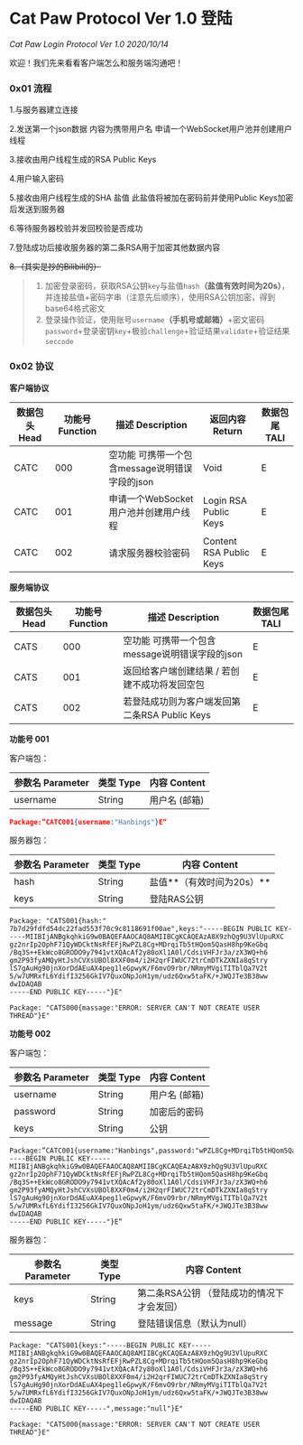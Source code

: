 

# Cat Paw Protocol Ver 1.0 登陆

*Cat Paw Login Protocol Ver 1.0 2020/10/14*

欢迎！我们先来看看客户端怎么和服务端沟通吧！

### 0x01 流程

1.与服务器建立连接

2.发送第一个json数据 内容为携带用户名 申请一个WebSocket用户池并创建用户线程

3.接收由用户线程生成的RSA Public Keys

4.用户输入密码

5.接收由用户线程生成的SHA 盐值 此盐值将被加在密码前并使用Public Keys加密后发送到服务器

6.等待服务器校验并发回校验是否成功

7.登陆成功后接收服务器的第二条RSA用于加密其他数据内容

~~8.（其实是抄的Bilibili的）~~

> 1. 加密登录密码，获取RSA公钥`key`与盐值`hash`**（盐值有效时间为20s）**，并连接盐值+密码字串（注意先后顺序），使用RSA公钥加密，得到base64格式密文
> 2. 登录操作验证，使用账号`username`**（手机号或邮箱）**+密文密码`password`+登录密钥`key`+极验`challenge`+验证结果`validate`+验证结果`seccode`

### 0x02 协议

**客户端协议**

| 数据包头 Head | 功能号 Function | 描述 Description                               | 返回内容 Return         | 数据包尾 TALI |
| ------------- | --------------- | ---------------------------------------------- | ----------------------- | ------------- |
| CATC          | 000             | 空功能 可携带一个包含message说明错误字段的json | Void                    | E             |
| CATC          | 001             | 申请一个WebSocket用户池并创建用户线程          | Login RSA Public Keys   | E             |
| CATC          | 002             | 请求服务器校验密码                             | Content RSA Public Keys | E             |

**服务端协议**

| 数据包头 Head | 功能号 Function | 描述 Description                               | 数据包尾 TALI |
| ------------- | --------------- | ---------------------------------------------- | ------------- |
| CATS          | 000             | 空功能 可携带一个包含message说明错误字段的json | E             |
| CATS          | 001             | 返回给客户端创建结果 / 若创建不成功将发回空包  | E             |
| CATS          | 002             | 若登陆成功则为客户端发回第二条RSA Public Keys  | E             |

**功能号 001**

客户端包：

| 参数名 Parameter | 类型 Type | 内容 Content  |
| ---------------- | --------- | ------------- |
| username         | String    | 用户名 (邮箱) |

```json
Package:”CATC001{username:"Hanbings"}E“
```

服务器包：

| 参数名 Parameter | 类型 Type | 内容 Content              |
| ---------------- | --------- | ------------------------- |
| hash             | String    | 盐值**（有效时间为20s）** |
| keys             | String    | 登陆RAS公钥               |

```
Package: "CATS001{hash:" 7b7d29fdfd54dc22fad553f70c9c8118691f00ae",keys:"-----BEGIN PUBLIC KEY-----MIIBIjANBgkqhkiG9w0BAQEFAAOCAQ8AMIIBCgKCAQEAzA8X9zhQg9U3VlUpuRXC
gz2nrIp2OphF71QyWDCktNsRfEFjRwPZL8Cg+MDrqiTb5tHQom5QasH8hp9KeGbq
/Bq3S++EkWco8GRODO9y7941vtXQAcAf2y80oXl1A0l/CdsiVHFJr3a/zX3WQ+h6
gm2P93fyAMQyHtJshCVXsUBOl8XXF0m4/i2H2qrFIWUC72trCmDTkZXNIa8qStry
lS7gAuHg90jnXorDdAEuAX4peg1leGpwyK/F6mvO9rbr/NRmyMVgiTITblQa7V2t
5/w7UMRxfL6YdifI3256GkIV7QuxONpJoH1ym/udz6Qxw5taFK/+JWQJTe3B38ww
dwIDAQAB
-----END PUBLIC KEY-----"}E"
```

```
Package: "CATS000{massage:"ERROR: SERVER CAN'T NOT CREATE USER THREAD"}E"
```

**功能号 002**

客户端包：

| 参数名 Parameter | 类型 Type | 内容 Content  |
| ---------------- | --------- | ------------- |
| username         | String    | 用户名 (邮箱) |
| password         | String    | 加密后的密码  |
| keys             | String    | 公钥          |

```
Package:”CATC001{username:"Hanbings",password:"wPZL8Cg+MDrqiTb5tHQom5QasH8hp",keys:"-----BEGIN PUBLIC KEY-----MIIBIjANBgkqhkiG9w0BAQEFAAOCAQ8AMIIBCgKCAQEAzA8X9zhQg9U3VlUpuRXC
gz2nrIp2OphF71QyWDCktNsRfEFjRwPZL8Cg+MDrqiTb5tHQom5QasH8hp9KeGbq
/Bq3S++EkWco8GRODO9y7941vtXQAcAf2y80oXl1A0l/CdsiVHFJr3a/zX3WQ+h6
gm2P93fyAMQyHtJshCVXsUBOl8XXF0m4/i2H2qrFIWUC72trCmDTkZXNIa8qStry
lS7gAuHg90jnXorDdAEuAX4peg1leGpwyK/F6mvO9rbr/NRmyMVgiTITblQa7V2t
5/w7UMRxfL6YdifI3256GkIV7QuxONpJoH1ym/udz6Qxw5taFK/+JWQJTe3B38ww
dwIDAQAB
-----END PUBLIC KEY-----"}E“
```

服务器包：

| 参数名 Parameter | 类型 Type | 内容 Content                               |
| ---------------- | --------- | ------------------------------------------ |
| keys             | String    | 第二条RSA公钥 （登陆成功的情况下才会发回） |
| message          | String    | 登陆错误信息（默认为null）                 |

```
Package: "CATS001{keys:"-----BEGIN PUBLIC KEY-----MIIBIjANBgkqhkiG9w0BAQEFAAOCAQ8AMIIBCgKCAQEAzA8X9zhQg9U3VlUpuRXC
gz2nrIp2OphF71QyWDCktNsRfEFjRwPZL8Cg+MDrqiTb5tHQom5QasH8hp9KeGbq
/Bq3S++EkWco8GRODO9y7941vtXQAcAf2y80oXl1A0l/CdsiVHFJr3a/zX3WQ+h6
gm2P93fyAMQyHtJshCVXsUBOl8XXF0m4/i2H2qrFIWUC72trCmDTkZXNIa8qStry
lS7gAuHg90jnXorDdAEuAX4peg1leGpwyK/F6mvO9rbr/NRmyMVgiTITblQa7V2t
5/w7UMRxfL6YdifI3256GkIV7QuxONpJoH1ym/udz6Qxw5taFK/+JWQJTe3B38ww
dwIDAQAB
-----END PUBLIC KEY-----",message:"null"}E"
```

```
Package: "CATS000{massage:"ERROR: SERVER CAN'T NOT CREATE USER THREAD"}E"
```

